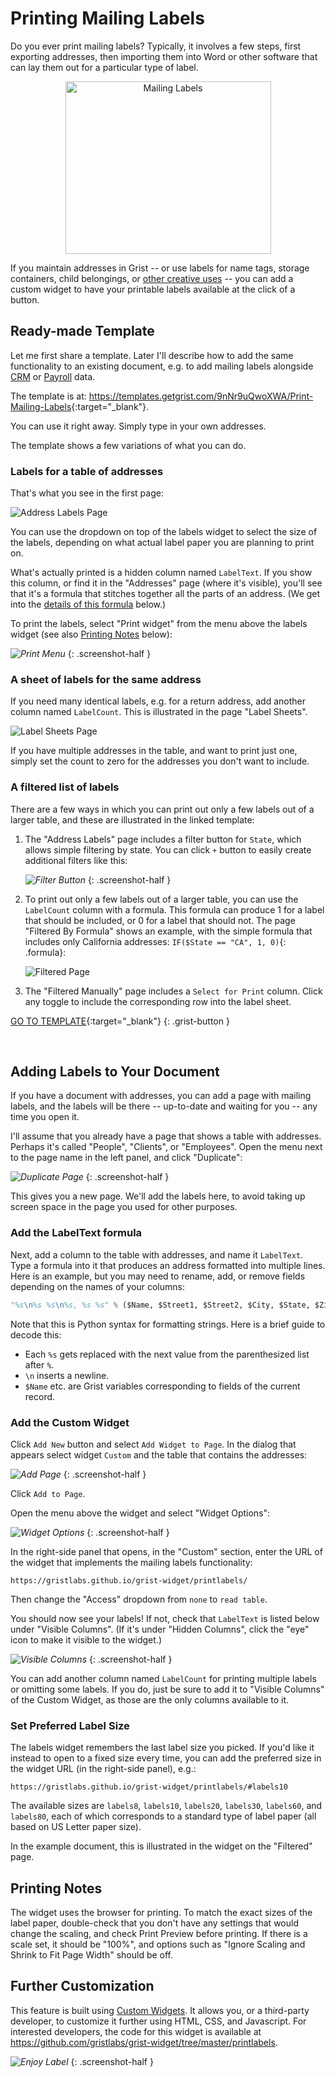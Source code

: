 # Printing Mailing Labels

Do you ever print mailing labels? Typically, it involves a few steps, first exporting
addresses, then importing them into Word or other software that can lay them out for a particular
type of label.

<center>
<img src="/examples/images/2020-10-print-labels/labels-intro.png" alt="Mailing Labels" width=329 height=276>
</center>

If you maintain addresses in Grist -- or use labels for name tags, storage containers, child
belongings, or [other creative uses](https://www.shutterfly.com/designs/7-creative-uses-for-address-labels)
-- you can add a custom widget to have your printable labels available
at the click of a button.

## Ready-made Template

Let me first share a template. Later I'll describe how to add the same functionality to an
existing document, e.g. to add mailing labels alongside [CRM](../lightweight-crm.md) or
[Payroll](2020-09-payroll.md) data.

The template is at: <https://templates.getgrist.com/9nNr9uQwoXWA/Print-Mailing-Labels>{:target="\_blank"}.

You can use it right away. Simply type in your own addresses.

The template shows a few variations of what you can do.

### Labels for a table of addresses

That's what you see in the first page:

![Address Labels Page](../examples/images/2020-10-print-labels/address-labels-page.png)

You can use the dropdown on top of the labels widget to select the size of the labels, depending
on what actual label paper you are planning to print on.

What's actually printed is a hidden column named `LabelText`. If you show this column, or find it
in the "Addresses" page (where it's visible), you'll see that it's a formula that stitches
together all the parts of an address. (We get into the
[details of this formula](#add-the-labeltext-formula) below.)

To print the labels, select "Print widget" from the menu above the labels widget (see also
[Printing Notes](#printing-notes) below):

<span class="screenshot-large">*![Print Menu](../examples/images/2020-10-print-labels/print-menu.png)*</span>
{: .screenshot-half }

### A sheet of labels for the same address

If you need many identical labels, e.g. for a return address, add another column named
`LabelCount`. This is illustrated in the page "Label Sheets".

![Label Sheets Page](../examples/images/2020-10-print-labels/label-sheets-page.png)

If you have multiple addresses in the table, and want to print just one, simply set the count to
zero for the addresses you don't want to include.

### A filtered list of labels

There are a few ways in which you can print out only a few labels out of a larger table, and these
are illustrated in the linked template:

1. The "Address Labels" page includes a filter button for `State`, which allows simple filtering
   by state. You can click `+` button to easily create additional filters like this:

    <span class="screenshot-large">*![Filter Button](../examples/images/2020-10-print-labels/filter-button.png)*</span>
    {: .screenshot-half }

2. To print out only a few labels out of a larger table, you can use the
   `LabelCount` column with a formula. This formula can produce 1 for a label that should be
   included, or 0 for a label that should not. The page "Filtered By Formula" shows an example,
   with the simple formula that includes only California addresses:
   `IF($State == "CA", 1, 0)`{: .formula}:

    ![Filtered Page](../examples/images/2020-10-print-labels/filtered-page.png)

3. The "Filtered Manually" page includes a `Select for Print` column. Click any toggle to include
   the corresponding row into the label sheet.

[GO TO TEMPLATE](https://templates.getgrist.com/9nNr9uQwoXWA/Print-Mailing-Labels){:target="\_blank"}
{: .grist-button }

<br/>


## Adding Labels to Your Document

If you have a document with addresses, you can add a page with mailing labels, and the
labels will be there -- up-to-date and waiting for you -- any time you open it.

I'll assume that you already have a page that shows a table with addresses. Perhaps it's called
"People", "Clients", or "Employees". Open the menu next to the page name in the left
panel, and click "Duplicate":

<span class="screenshot-large">*![Duplicate Page](../examples/images/2020-10-print-labels/duplicate-page.png)*</span>
{: .screenshot-half }

This gives you a new page. We'll add the labels here, to avoid taking up screen space in the page
you used for other purposes.

### Add the LabelText formula

Next, add a column to the table with addresses, and name it `LabelText`. Type a formula into
it that produces an address formatted into multiple lines. Here is an example, but you may need to
rename, add, or remove fields depending on the names of your columns:

```python
"%s\n%s %s\n%s, %s %s" % ($Name, $Street1, $Street2, $City, $State, $Zip)
```

Note that this is Python syntax for formatting strings. Here is a brief guide to decode this:

- Each `%s` gets replaced with the next value from the parenthesized list after `%`.
- `\n` inserts a newline.
- `$Name` etc. are Grist variables corresponding to fields of the current record.

### Add the Custom Widget

Click `Add New` button and select `Add Widget to Page`. In the dialog that appears select widget `Custom`
and the table that contains the addresses:

<span class="screenshot-large">*![Add Page](../examples/images/2020-10-print-labels/add-page.png)*</span>
{: .screenshot-half }

Click `Add to Page`.

Open the menu above the widget and select "Widget Options":

<span class="screenshot-large">*![Widget Options](../examples/images/2020-10-print-labels/widget-options.png)*</span>
{: .screenshot-half }

In the right-side panel that opens, in the "Custom" section, enter the URL of the widget that
implements the mailing labels functionality:

`https://gristlabs.github.io/grist-widget/printlabels/`

Then change the "Access" dropdown from `none` to `read table`.

You should now see your labels! If not, check that `LabelText` is listed below under "Visible
Columns". (If it's under "Hidden Columns", click the "eye" icon to make it visible to the widget.)

<span class="screenshot-large">*![Visible Columns](../examples/images/2020-10-print-labels/visible-columns.png)*</span>
{: .screenshot-half }

You can add another column named `LabelCount` for printing multiple labels or omitting some
labels. If you do, just be sure to add it to "Visible Columns" of the Custom Widget, as those are
the only columns available to it.

### Set Preferred Label Size

The labels widget remembers the last label size you picked. If you'd like it instead to open to a
fixed size every time, you can add the preferred size in the widget URL (in the right-side panel),
e.g.:

`https://gristlabs.github.io/grist-widget/printlabels/#labels10`

The available sizes are `labels8`, `labels10`, `labels20`, `labels30`, `labels60`, and `labels80`,
each of which corresponds to a standard type of label paper (all based on US Letter paper size).

In the example document, this is illustrated in the widget on the "Filtered" page.

## Printing Notes

The widget uses the browser for printing. To match the exact sizes of the label paper,
double-check that you don't have any settings that would change the scaling, and check Print
Preview before printing. If there is a scale set, it should be "100%", and options such as "Ignore
Scaling and Shrink to Fit Page Width" should be off.

## Further Customization

This feature is built using [Custom Widgets](../widget-custom.md). It allows you, or a third-party
developer, to customize it further using HTML, CSS, and Javascript. For interested developers, the
code for this widget is available at <https://github.com/gristlabs/grist-widget/tree/master/printlabels>.

<span class="screenshot-large">*![Enjoy Label](../examples/images/2020-10-print-labels/enjoy-label.png)*</span>
{: .screenshot-half }

